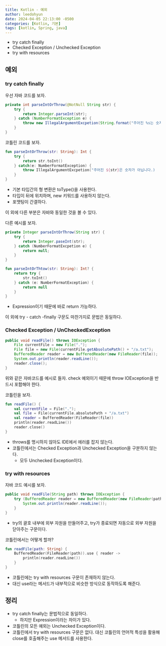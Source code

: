 ```yaml
---
title: Kotlin - 예외
author: leedohyun
date: 2024-04-05 22:13:00 -0500
categories: [Kotlin, 기본]
tags: [kotlin, Spring, java]
---
```


- try catch finally
- Checked Exception / Unchecked Exception
- try with resources

## 예외

### try catch finally

우선 자바 코드를 보자.

```java
private int parseIntOrThrow(@NotNull String str) {
	try {
		return Integer.parseInt(str);
	} catch (NumberFormatException e) {
		throw new IllegalArgumentExcpetion(String.format("주어진 %s는 숫자가 아닙니다.", str));
	}
}	
```

코틀린 코드를 보자.

```kotlin
fun parseIntOrThrow(str: String): Int {
	try {
		return str.toInt()
	} catch(e: NumberFormatException) {
		throw IllegalArgumentExcpetion("주어진 ${str}은 숫자가 아닙니다.)
	}
}
```

- 기본 타입간의 형 변환은 toType()을 사용한다.
- 타입이 뒤에 위치하며, new 키워드를 사용하지 않는다.
- 포맷팅이 간결하다.

이 외에 다른 부분은 자바와 동일한 것을 볼 수 있다.

다른 예시를 보자.

```java
private Integer parseIntOrThrow(String str) {
	try {
		return Integer.paseInt(str);
	} catch (NumberFormatExcpetion e) {
		return null;
	}
}
```
```kotlin
fun parseIntOrThtow(str: String): Int? {
	return try {
		str.toInt()
	} catch (e: NumberFormatException) {
		return null
	}
}
```

- Expression이기 때문에 바로 return 가능하다.

이 외에 try - catch -finally 구문도 마찬가지로 문법은 동일하다.

### Checked Exception / UnCheckedException

```java
public void readFile() throws IOException {
	File currentFile = new File(".");
	File file = new File(currentFile.getAbsolutePath() + "/a.txt");
	BufferedReader reader = new BufferedReader(new FileReader(file));
	System.out.println(reader.readLine());
	reader.close();
}
```

위와 같은 자바코드를 예시로 들자. check 예외이기 때문에 throw IOException을 반드시 포함해야 한다.

코틀린을 보자.

```kotlin
fun readFile() {
	val currentFile = File(".");
	val file = File(currentFile.absolutePath + "/a.txt")
	val reader = BufferedReader(FileReader(file))
	println(reader.readLine())
	reader.close()
}
```

- throws를 명시하지 않아도 IDE에서 에러를 잡지 않는다.
- 코틀린에서는 Checked Exception과 Unchecked Exception을 구분하지 않는다.
	- 모두 Unchecked Exception이다.

### try with resources

자바 코드 예시를 보자.

```java
public void readFile(String path) throws IOException {
	try (BufferedReader reader = new BufferedReader(new FileReader(path))) {
		System.out.println(reader.readLine());
	}
}
```

- try의 괄호 내부에 외부 자원을 만들어주고, try가 종료되면 자동으로 외부 자원을 닫아주는 구문이다.

코틀린에서는 어떻게 할까?

```kotlin
fun readFile(path: String) {
	BufferedReader(FileReader(path)).use { reader -> 
		println(reader.readLine())
	}
}
```

- 코틀린에는 try with resources 구문이 존재하지 않는다.
- 대신 use라는 메서드가 내부적으로 비슷한 방식으로 동작하도록 해준다.

## 정리

- try catch finally는 문법적으로 동일하다.
	- 하지만 Expression이라는 차이가 있다.
-  코틀린의 모든 예외는 Unchecked Exception이다.
- 코틀린에서 try with resources 구문은 없다. 대신 코틀린의 언어적 특성을 활용해 close를 호출해주는 use 메서드를 사용한다.